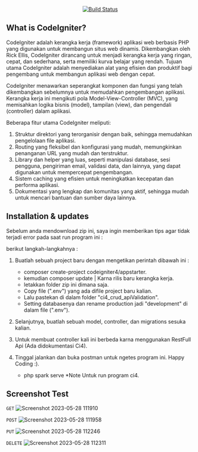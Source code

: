 <p align="center">
<a href="https://www.codeigniter.com"> <img src="https://logowik.com/content/uploads/images/651_codeigniter.jpg" alt="Build Status"></a>
</p>

## What is CodeIgniter?

CodeIgniter adalah kerangka kerja (framework) aplikasi web berbasis PHP yang digunakan untuk membangun situs web dinamis. Dikembangkan oleh Rick Ellis, CodeIgniter dirancang untuk menjadi kerangka kerja yang ringan, cepat, dan sederhana, serta memiliki kurva belajar yang rendah. Tujuan utama CodeIgniter adalah menyediakan alat yang efisien dan produktif bagi pengembang untuk membangun aplikasi web dengan cepat.

CodeIgniter menawarkan seperangkat komponen dan fungsi yang telah dikembangkan sebelumnya untuk memudahkan pengembangan aplikasi. Kerangka kerja ini mengikuti pola Model-View-Controller (MVC), yang memisahkan logika bisnis (model), tampilan (view), dan pengendali (controller) dalam aplikasi.

Beberapa fitur utama CodeIgniter meliputi:

1. Struktur direktori yang terorganisir dengan baik, sehingga memudahkan pengelolaan file aplikasi.
2. Routing yang fleksibel dan konfigurasi yang mudah, memungkinkan penanganan URL yang mudah dan terstruktur.
3. Library dan helper yang luas, seperti manipulasi database, sesi pengguna, pengiriman email, validasi data, dan lainnya, yang dapat digunakan untuk mempercepat pengembangan.
4. Sistem caching yang efisien untuk meningkatkan kecepatan dan performa aplikasi.
5. Dokumentasi yang lengkap dan komunitas yang aktif, sehingga mudah untuk mencari bantuan dan sumber daya lainnya.

## Installation & updates

Sebelum anda mendownload zip ini, saya ingin memberikan tips agar tidak terjadi error pada saat run program ini :

berikut langkah-langkahnya :

1. Buatlah sebuah project baru dengan mengetikan perintah dibawah ini :
    - composer create-project codeigniter4/appstarter.
    - kemudian composer update | Karna rilis baru kerangka kerja.
    - letakkan folder zip ini dimana saja.
    - Copy file (".env") yang ada difile project baru kalian.
    - Lalu pastekan di dalam folder "ci4_crud_apiValidation".
    - Setting databasenya dan rename production jadi "development" di dalam file (".env").

2. Selanjutnya, buatlah sebuah model, controller, dan migrations sesuka kalian.
3. Untuk membuat controller kali ini berbeda karna menggunakan RestFull Api (Ada didokumentasi Ci4).
5. Tinggal jalankan dan buka postman untuk ngetes program ini. Happy Coding :).
    - php spark serve *Note Untuk run program ci4.

## Screenshot Test
`GET`
![Screenshot 2023-05-28 111910](https://github.com/Dhanz199/Ci4_Crud_ApiValidation/assets/68377029/b21ec33d-e8bd-441b-8509-a4cb4216bbd6)

`POST`
![Screenshot 2023-05-28 111958](https://github.com/Dhanz199/Ci4_Crud_ApiValidation/assets/68377029/73baa892-74b4-469e-a3d2-2e822fbda5a2)

`PUT`
![Screenshot 2023-05-28 112246](https://github.com/Dhanz199/Ci4_Crud_ApiValidation/assets/68377029/d0812678-9981-4081-9208-30e9ccb682c1)

`DELETE`
![Screenshot 2023-05-28 112311](https://github.com/Dhanz199/Ci4_Crud_ApiValidation/assets/68377029/84579de5-3c7d-455a-9975-561277e31290)
